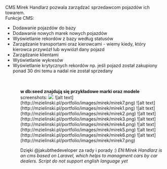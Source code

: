CMS Mirek Handlarz pozwala zarządzać sprzedawcom pojazdów ich towarem. <br>
Funkcje CMS:
<ul>
  <li>Dodawanie pojazdów do bazy</li>
  <li>Dodawanie nowych marek nowych pojazdów</li>
  <li>Wyświetlanie rekordów z bazy według statusów</li>
  <li>Zarządzanie transportami oraz kierowcami - wiemy kiedy, który kierowca przywózł lub wywiózł dany pojazd</li>
  <li>Zarządzanie klientami</li>
  <li>Wyświetlanie wykresów</li>
  <li>Wyświetlanie krytycznych rekordów np. jeśli pojazd został zakupiony ponad 30 dni temu a nadal nie został sprzedany</li>
<ul>
<br>
<br>
<b>w db:seed znajdują się przykładowe marki oraz modele</b>
<br>
screenshots:
  <img src="http://mzielinski.pl/portfolio/images/mirek/mirek7.png">
![alt text](http://mzielinski.pl/portfolio/images/mirek/mirek7.png)
![alt text](http://mzielinski.pl/portfolio/images/mirek/mirek1.png)
![alt text](http://mzielinski.pl/portfolio/images/mirek/mirek2.png)
![alt text](http://mzielinski.pl/portfolio/images/mirek/mirek3.png)
![alt text](http://mzielinski.pl/portfolio/images/mirek/mirek4.png)
![alt text](http://mzielinski.pl/portfolio/images/mirek/mirek5.png)
![alt text](http://mzielinski.pl/portfolio/images/mirek/mirek6.png)
![alt text](http://mzielinski.pl/portfolio/images/mirek/mirek7.png)
  
  Dzięki @jakubthedeveloper za rady i porady :) 
<i>EN:Mirek Handlarz is an cms based on Laravel, which helps to managment cars by car dealers. Script do not support english language yet</i>
